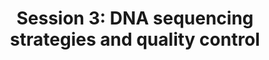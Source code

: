 ---
layout: default
title: "Session 3: DNA sequencing strategies and quality control"
parent: Sessions
nav_order: 3
---